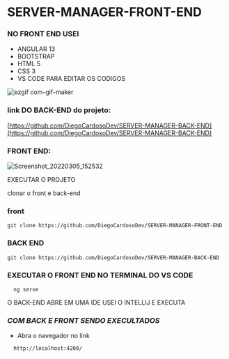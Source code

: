 # SERVER-MANAGER-FRONT-END

 ### NO FRONT END USEI
 * ANGULAR 13
 * BOOTSTRAP
 * HTML 5
 * CSS 3
 * VS CODE PARA EDITAR OS CODIGOS

![ezgif com-gif-maker](https://user-images.githubusercontent.com/83510729/156898781-96dcab1c-789d-4849-8a80-4fc9546c1724.gif)




  ###  link DO BACK-END do projeto:
 [https://github.com/DiegoCardosoDev/SERVER-MANAGER-BACK-END](https://github.com/DiegoCardosoDev/SERVER-MANAGER-BACK-END)  


  ### FRONT END: 
  ![Screenshot_20220305_152532](https://user-images.githubusercontent.com/83510729/156895665-7112a715-5b29-416a-baa5-87006f0f6177.png)
  
  EXECUTAR O PROJETO
  
  clonar o front e back-end
  ### front
  
  ```
  git clone https://github.com/DiegoCardosoDev/SERVER-MANAGER-FRONT-END
  ```
  ### BACK END
  
  ```
  git clone https://github.com/DiegoCardosoDev/SERVER-MANAGER-BACK-END
  ```
  ### EXECUTAR O FRONT END NO TERMINAL DO VS CODE
   ```
     ng serve
   ```
   
   O BACK-END ABRE EM UMA IDE USEI O INTELLIJ E EXECUTA
   ### *COM BACK E FRONT SENDO EXECULTADOS*
  
  * Abra o navegador no link

   ```
     http://localhost:4200/
   ``` 


 
